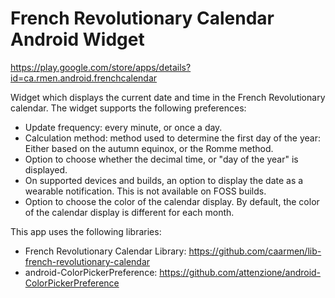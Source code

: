 French Revolutionary Calendar Android Widget
============================================

https://play.google.com/store/apps/details?id=ca.rmen.android.frenchcalendar

Widget which displays the current date and time in the French Revolutionary calendar. The widget supports the following preferences:
* Update frequency: every minute, or once a day.
* Calculation method: method used to determine the first day of the year: Either based on the autumn equinox, or the Romme method.
* Option to choose whether the decimal time, or "day of the year" is displayed.
* On supported devices and builds, an option to display the date as a wearable notification. This is not available on FOSS builds.
* Option to choose the color of the calendar display.  By default, the color of the calendar display is different for each month.

This app uses the following libraries:
* French Revolutionary Calendar Library: https://github.com/caarmen/lib-french-revolutionary-calendar
* android-ColorPickerPreference: https://github.com/attenzione/android-ColorPickerPreference
